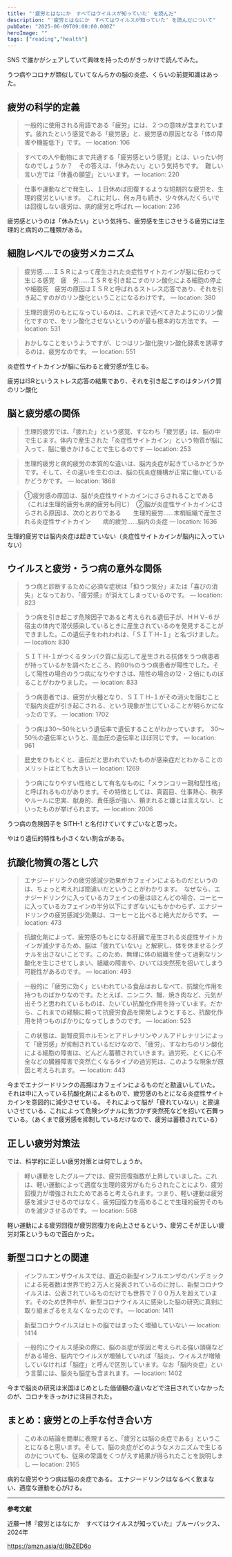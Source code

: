 ```yaml
---
title: "'疲労とはなにか　すべてはウイルスが知っていた' を読んだ"
description: "'疲労とはなにか　すべてはウイルスが知っていた' を読んだについて"
pubDate: "2025-06-09T09:00:00.000Z"
heroImage: ""
tags: ["reading","health"]
---
```


SNS で誰かがシェアしていて興味を持ったのがきっかけで読んでみた。

うつ病やコロナが類似していてなんらかの脳の炎症、くらいの前提知識はあった。

## 疲労の科学的定義

> 一般的に使用される用語である「疲労」には、２つの意味が含まれています。疲れたという感覚である「疲労感」と、疲労感の原因となる「体の障害や機能低下」です。 — location: 106

> すべての人や動物にまで共通する「疲労感という感覚」とは、いったい何なのでしょうか？　その答えは、「休みたい」という気持ちです。　難しい言い方では「休養の願望」といいます。 — location: 220

> 仕事や運動などで発生し、１日休めば回復するような短期的な疲労を、生理的疲労といいます。　これに対し、何ヵ月も続き、少々休んだくらいでは回復しない疲労は、病的疲労と呼ばれ — location: 236

疲労感というのは「休みたい」という気持ち、疲労感を生じさせうる疲労には生理的と病的の二種類がある。

## 細胞レベルでの疲労メカニズム

> 疲労感……ＩＳＲによって産生された炎症性サイトカインが脳に伝わって生じる感覚　疲　労……ＩＳＲを引き起こすのリン酸化による細胞の停止や細胞死　疲労の原因はＩＳＲと呼ばれるストレス応答であり、それを引き起こすのがのリン酸化ということになるわけです。 — location: 380

> 生理的疲労のもとになっているのは、これまで述べてきたようにのリン酸化ですので、をリン酸化させないというのが最も根本的な方法です。 — location: 531

> おかしなことをいうようですが、じつはリン酸化脱リン酸化酵素を誘導するのは、疲労なのです。 — location: 551

炎症性サイトカインが脳に伝わると疲労感が生じる。

疲労はISRというストレス応答の結果であり、それを引き起こすのはタンパク質のリン酸化

## 脳と疲労感の関係

> 生理的疲労では、「疲れた」という感覚、すなわち「疲労感」は、脳の中で生じます。体内で産生された「炎症性サイトカイン」という物質が脳に入って、脳に働きかけることで生じるのです — location: 253

> 生理的疲労と病的疲労の本質的な違いは、脳内炎症が起きているかどうかです。そして、その違いを生むのは、脳の抗炎症機構が正常に働いているかどうかです。 — location: 1868

> ①疲労感の原因は、脳が炎症性サイトカインにさらされることである（これは生理的疲労も病的疲労も同じ）　②脳が炎症性サイトカインにさらされる原因は、次のとおりである　　生理的疲労……末梢組織で産生される炎症性サイトカイン　　病的疲労……脳内の炎症 — location: 1636

生理的疲労では脳内炎症は起きていない（炎症性サイトカインが脳内に入っていない）

## ウイルスと疲労・うつ病の意外な関係

> うつ病と診断するために必須な症状は「抑うつ気分」または「喜びの消失」となっており、「疲労感」が消えてしまっているのです。 — location: 823

> うつ病を引き起こす危険因子であると考えられる遺伝子が、ＨＨＶ‐６が宿主の体内で潜伏感染しているときに産生されているのを発見することができました。この遺伝子をわれわれは、「ＳＩＴＨ‐１」と名づけました。 — location: 830

> ＳＩＴＨ‐１がつくるタンパク質に反応して産生される抗体をうつ病患者が持っているかを調べたところ、約80％のうつ病患者が陽性でした。そして陽性の場合のうつ病になりやすさは、陰性の場合の12・２倍にものぼることがわかりました。 — location: 833

> うつ病患者では、疲労が火種となり、ＳＩＴＨ‐１がその消火を阻むことで脳内炎症が引き起こされる、という現象が生じていることが明らかになったのです。 — location: 1702

> うつ病は30～50％という遺伝率で遺伝することがわかっています。　30～50％の遺伝率というと、高血圧の遺伝率とほぼ同じです。 — location: 961

> 歴史をひもとくと、遺伝だと思われていたものが感染症だとわかることのメリットはとても大きい — location: 1269

> うつ病になりやすい性格として有名なものに「メランコリー親和型性格」と呼ばれるものがあります。その特徴としては、真面目、仕事熱心、秩序やルールに忠実、献身的、責任感が強い、頼まれると嫌とは言えない、といったものが挙げられます。 — location: 2006

うつ病の危険因子を SITH-1 と名付けていてすごいなと思った。

やはり遺伝的特性も小さくない割合がある。

## 抗酸化物質の落とし穴

> エナジードリンクの疲労感減少効果がカフェインによるものだというのは、ちょっと考えれば間違いだということがわかります。　なぜなら、エナジードリンクに入っているカフェインの量はほとんどの場合、コーヒーに入っているカフェインの半分以下にすぎないにもかかわらず、エナジードリンクの疲労感減少効果は、コーヒーと比べると絶大だからです。 — location: 473

> 抗酸化剤によって、疲労感のもとになる肝臓で産生される炎症性サイトカインが減少するため、脳は「疲れていない」と解釈し、体を休ませるシグナルを出さないことです。このため、無理に体の組織を使って過剰なリン酸化を生じさせてしまい、組織の障害や、ひいては突然死を招いてしまう可能性があるのです。 — location: 493

> 一般的に「疲労に効く」といわれている食品はおしなべて、抗酸化作用を持つものばかりなのです。たとえば、ニンニク、鰻、焼き肉など、元気が出そうと思われているものは、たいてい抗酸化作用を持っています。だから、これまでの経験に頼って抗疲労食品を開発しようとすると、抗酸化作用を持つものばかりになってしまうのです。 — location: 523

> この状態は、副腎皮質ホルモンとアドレナリンやノルアドレナリンによって「疲労感」が抑制されているだけなので、「疲労」、すなわちのリン酸化による細胞の障害は、どんどん蓄積されていきます。過労死、とくに心不全などの臓器障害で突然亡くなるタイプの過労死は、このような現象が原因と考えられます。 — location: 443

今までエナジードリンクの高揚はカフェインによるものだと勘違いしていた。
それは中に入っている抗酸化剤によるもので、疲労感のもとになる炎症性サイトカインを意図的に減少させている。
それによって脳が「疲れていない」と勘違いさせている、これによって危険シグナルに気づかず突然死などを招いて石舞っている。（あくまで疲労感を抑制しているだけなので、疲労は蓄積されている）

## 正しい疲労対策法

では、科学的に正しい疲労対策とは何でしょうか。

> 軽い運動をしたグループでは、疲労回復指数が上昇していました。これは、軽い運動によって適度な生理的疲労がもたらされたことにより、疲労回復力が増強されたためであると考えられます。つまり、軽い運動は疲労感を減少させるのではなく、疲労回復力を高めることで生理的疲労そのものを減少させるのです。 — location: 568

軽い運動による疲労回復が疲労回復力を向上させるという、疲労こそが正しい疲労対策というもので面白かった。

## 新型コロナとの関連


> インフルエンザウイルスでは、直近の新型インフルエンザのパンデミックによる死者数は世界で約２万人と発表されているのに対し、新型コロナウイルスは、公表されているものだけでも世界で７００万人を超えています。そのため世界中が、新型コロナウイルスに感染した脳の研究に真剣に取り組まざるをえなくなったのです。 — location: 1411

> 新型コロナウイルスはヒトの脳ではまったく増殖していない — location: 1414

> 一般的にウイルス感染の際に、脳の炎症が原因と考えられる強い頭痛などがある場合、脳内でウイルスが増殖していれば「脳炎」、ウイルスが増殖していなければ「脳症」と呼んで区別しています。なお「脳内炎症」という言葉には、脳炎も脳症も含まれます。 — location: 1402

今まで脳炎の研究は米国はじめとした価値観の違いなどで注目されていなかったのが、コロナをきっかけに注目された。

## まとめ：疲労との上手な付き合い方

> この本の結論を簡単に表現すると、「疲労とは脳の炎症である」ということになると思います。そして、脳の炎症がどのようなメカニズムで生じるのかについても、従来の常識をくつがえす結果が得られたことを説明しまし — location: 2165

病的な疲労やうつ病は脳の炎症である。
エナジードリンクはなるべく飲まない、適度な運動を心がける。

---

**参考文献**

近藤一博『疲労とはなにか　すべてはウイルスが知っていた』ブルーバックス、2024年

https://amzn.asia/d/8bZED6o